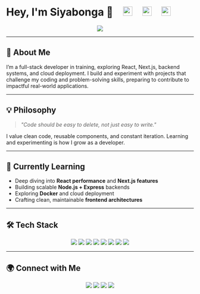 <h1>
  Hey, I'm Siyabonga 👋
  &nbsp;&nbsp;
  <img src="https://img.shields.io/badge/COMMITS-634-blue?style=flat-square&color=blue" height="25"/>
  &nbsp;&nbsp;
  <img src="https://img.shields.io/badge/Followers-113-green?style=flat-square" height="25"/>
  &nbsp;&nbsp;
  <img src="https://komarev.com/ghpvc/?username=siyabuilds&label=Profile+Views&style=flat-square&color=blue" height="25"/>
</h1>

<p align="center">
  <img src="https://readme-typing-svg.herokuapp.com?font=Fira+Code&size=24&pause=1000&color=38B2AC&center=true&vCenter=true&width=500&lines=Full+Stack+Developer;React+%2B+Next.js;Exploring+Cloud+%26+DevOps" />
</p>

---

## 🚀 About Me

I’m a full-stack developer in training, exploring React, Next.js, backend systems, and cloud deployment. I build and experiment with projects that challenge my coding and problem-solving skills, preparing to contribute to impactful real-world applications.

---

## 💡 Philosophy

> *"Code should be easy to delete, not just easy to write."*

I value clean code, reusable components, and constant iteration. Learning and experimenting is how I grow as a developer.

---

## 🧠 Currently Learning

- Deep diving into **React performance** and **Next.js features**  
- Building scalable **Node.js + Express** backends  
- Exploring **Docker** and cloud deployment  
- Crafting clean, maintainable **frontend architectures**

---

## 🛠️ Tech Stack

<p align="center">
  <img src="https://img.shields.io/badge/React-%2320232a.svg?style=for-the-badge&logo=react&logoColor=61DAFB">
  <img src="https://img.shields.io/badge/TypeScript-%23007ACC.svg?style=for-the-badge&logo=typescript&logoColor=white">
  <img src="https://img.shields.io/badge/JavaScript-%23F7DF1E.svg?style=for-the-badge&logo=javascript&logoColor=black">
  <img src="https://img.shields.io/badge/Next.js-%23000000.svg?style=for-the-badge&logo=nextdotjs&logoColor=white">
  <img src="https://img.shields.io/badge/Node.js-%23339933.svg?style=for-the-badge&logo=nodedotjs&logoColor=white">
  <img src="https://img.shields.io/badge/Express-%23000000.svg?style=for-the-badge&logo=express&logoColor=white">
  <img src="https://img.shields.io/badge/Tailwind_CSS-%2338B2AC.svg?style=for-the-badge&logo=tailwind-css&logoColor=white">
  <img src="https://img.shields.io/badge/Docker-%232496ED.svg?style=for-the-badge&logo=docker&logoColor=white">
</p>

---

## 🌍 Connect with Me

<p align="center">
  <a href="https://github.com/siyabuilds" target="_blank"><img src="https://img.shields.io/badge/GitHub-%23181717.svg?style=for-the-badge&logo=github&logoColor=white"></a>
  <a href="https://www.linkedin.com/in/bytedojo/" target="_blank"><img src="https://img.shields.io/badge/LinkedIn-%230A66C2.svg?style=for-the-badge&logo=linkedin&logoColor=white"></a>
  <a href="mailto:siyabonga.lukhele@umuzi.org" target="_blank"><img src="https://img.shields.io/badge/Email-%23EA4335.svg?style=for-the-badge&logo=gmail&logoColor=white"></a>
  <a href="https://siyabuilds.tech" target="_blank"><img src="https://img.shields.io/badge/Portfolio-%2347A3F3.svg?style=for-the-badge&logo=safari&logoColor=white"></a>
</p>
